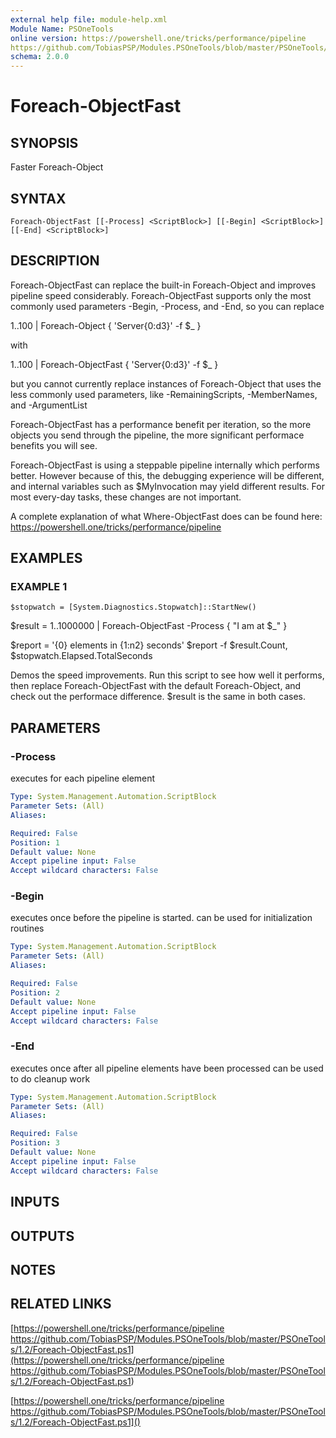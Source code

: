 ```yaml
---
external help file: module-help.xml
Module Name: PSOneTools
online version: https://powershell.one/tricks/performance/pipeline
https://github.com/TobiasPSP/Modules.PSOneTools/blob/master/PSOneTools/1.2/Foreach-ObjectFast.ps1
schema: 2.0.0
---
```


# Foreach-ObjectFast

## SYNOPSIS
Faster Foreach-Object

## SYNTAX

```
Foreach-ObjectFast [[-Process] <ScriptBlock>] [[-Begin] <ScriptBlock>] [[-End] <ScriptBlock>]
```

## DESCRIPTION
Foreach-ObjectFast can replace the built-in Foreach-Object and improves pipeline speed considerably.
Foreach-ObjectFast supports only the most commonly used parameters -Begin, -Process, and -End, so you can replace

1..100 | Foreach-Object { 'Server{0:d3}' -f $_ }

with

1..100 | Foreach-ObjectFast { 'Server{0:d3}' -f $_ }

but you cannot currently replace instances of Foreach-Object that uses the less commonly used parameters, 
like -RemainingScripts, -MemberNames, and -ArgumentList

Foreach-ObjectFast has a performance benefit per iteration, so the more objects
you send through the pipeline, the more significant performace benefits you will see.

Foreach-ObjectFast is using a steppable pipeline internally which performs better.
However because of this, the debugging experience will be different, and internal
variables such as $MyInvocation may yield different results.
For most every-day tasks,
these changes are not important.

A complete explanation of what Where-ObjectFast does can be found here:
https://powershell.one/tricks/performance/pipeline

## EXAMPLES

### EXAMPLE 1
```
$stopwatch = [System.Diagnostics.Stopwatch]::StartNew()
```

$result = 1..1000000 | Foreach-ObjectFast -Process {
  "I am at $_"
}

$report = '{0} elements in {1:n2} seconds' 
$report -f $result.Count, $stopwatch.Elapsed.TotalSeconds 

Demos the speed improvements.
Run this script to see how well it performs,
then replace Foreach-ObjectFast with the default Foreach-Object, and check out
the performace difference.
$result is the same in both cases.

## PARAMETERS

### -Process
executes for each pipeline element

```yaml
Type: System.Management.Automation.ScriptBlock
Parameter Sets: (All)
Aliases:

Required: False
Position: 1
Default value: None
Accept pipeline input: False
Accept wildcard characters: False
```

### -Begin
executes once before the pipeline is started.
can be used for initialization routines

```yaml
Type: System.Management.Automation.ScriptBlock
Parameter Sets: (All)
Aliases:

Required: False
Position: 2
Default value: None
Accept pipeline input: False
Accept wildcard characters: False
```

### -End
executes once after all pipeline elements have been processed
can be used to do cleanup work

```yaml
Type: System.Management.Automation.ScriptBlock
Parameter Sets: (All)
Aliases:

Required: False
Position: 3
Default value: None
Accept pipeline input: False
Accept wildcard characters: False
```

## INPUTS

## OUTPUTS

## NOTES

## RELATED LINKS

[https://powershell.one/tricks/performance/pipeline
https://github.com/TobiasPSP/Modules.PSOneTools/blob/master/PSOneTools/1.2/Foreach-ObjectFast.ps1](https://powershell.one/tricks/performance/pipeline
https://github.com/TobiasPSP/Modules.PSOneTools/blob/master/PSOneTools/1.2/Foreach-ObjectFast.ps1)

[https://powershell.one/tricks/performance/pipeline
https://github.com/TobiasPSP/Modules.PSOneTools/blob/master/PSOneTools/1.2/Foreach-ObjectFast.ps1]()

